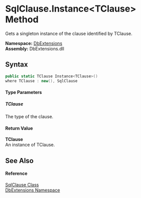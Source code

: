 SqlClause.Instance&lt;TClause> Method
=====================================
Gets a singleton instance of the clause identified by TClause.
  
**Namespace:** [DbExtensions][1]  
**Assembly:** DbExtensions.dll

Syntax
------

```csharp
public static TClause Instance<TClause>()
where TClause : new(), SqlClause

```

#### Type Parameters

##### *TClause*
The type of the clause.

#### Return Value
**TClause**  
An instance of TClause.

See Also
--------

#### Reference
[SqlClause Class][2]  
[DbExtensions Namespace][1]  

[1]: ../README.md
[2]: README.md
